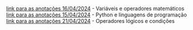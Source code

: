 
[link para as anotações 16/04/2024](2024_04_16/notes.md) - Variáveis e operadores matemáticos
<br>[link para as anotações 15/04/2024](2024_04_15/test.md) - Python e linguagens de programação
[link para as anotações 21/04/2024](2024_04_22/notes.md) - Operadores lógicos e condições
